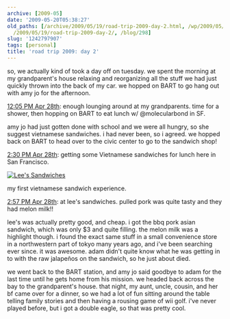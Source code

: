 ```yaml
---
archive: [2009-05]
date: '2009-05-20T05:38:27'
old_paths: [/archive/2009/05/19/road-trip-2009-day-2.html, /wp/2009/05/19/road-trip-2009-day-2/,
  /2009/05/19/road-trip-2009-day-2/, /blog/298]
slug: '1242797907'
tags: [personal]
title: 'road trip 2009: day 2'
---
```


so, we actually kind of took a day off on tuesday. we spent the morning at
my grandparent's house relaxing and reorganizing all the stuff we had just
quickly thrown into the back of my car. we hopped on BART to go hang out
with amy jo for the afternoon.

[12:05 PM Apr 28th][1]: enough lounging around at my grandparents. time
for a shower, then hopping on BART to eat lunch w/ @molecularbond in SF.

amy jo had just gotten done with school and we were all hungry, so she
suggest vietnamese sandwiches. i had never been, so i agreed. we hopped
back on BART to head over to the civic center to go to the sandwich shop!

[2:30 PM Apr 28th][2]: getting some Vietnamese sandwiches for lunch here
in San Francisco.

[![Lee's Sandwiches][3]][4]

my first vietnamese sandwich experience.

[2:57 PM Apr 28th][5]: at lee's sandwiches. pulled pork was quite tasty
and they had melon milk!!

lee's was actually pretty good, and cheap. i got the bbq pork asian
sandwich, which was only $3 and quite filling. the melon milk was
a highlight though. i found the exact same stuff in a small convenience
store in a northwestern part of tokyo many years ago, and i've been
searching ever since. it was awesome. adam didn't quite know what he was
getting in to with the raw jalapeños on the sandwich, so he just about
died.

we went back to the BART station, and amy jo said goodbye to adam for the
last time until he gets home from his mission. we headed back across the
bay to the grandparent's house. that night, my aunt, uncle, cousin, and
her bf came over for a dinner, so we had a lot of fun sitting around the
table telling family stories and then having a rousing game of wii golf.
i've never played before, but i got a double eagle, so that was pretty
cool.

[1]: http://twitter.com/bismark/status/1641116558
[2]: http://twitter.com/bismark/status/1642376905
[3]: http://farm3.static.flickr.com/2426/3529686351_c8f5b9b6b1.jpg
[4]: http://www.flickr.com/photos/28471535@N02/3529686351 (View 'Lee's Sandwiches' on Flickr.com)
[5]: http://twitter.com/bismark/status/1642619081

